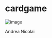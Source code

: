 # cardgame

![image](https://user-images.githubusercontent.com/124572519/235669059-b26a7802-5f21-4207-bfb8-5aed31bf6697.png)

Andrea Nicolai
